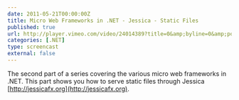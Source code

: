 ```yaml
---
date: 2011-05-21T00:00:00Z
title: Micro Web Frameworks in .NET - Jessica - Static Files
published: true
url: http://player.vimeo.com/video/24014389?title=0&amp;byline=0&amp;portrait=0
categories: [.NET]
type: screencast
external: false
---
```

The second part of a series covering the various micro web frameworks in .NET. This part shows you how to serve static files through Jessica [http://jessicafx.org](http://jessicafx.org).